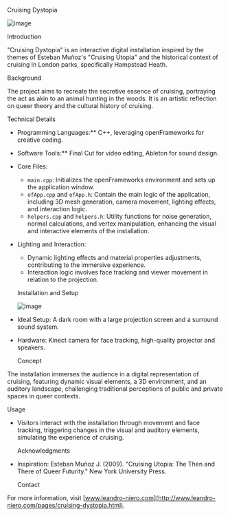   Cruising Dystopia

![image](https://github.com/leniero/cruisingDystopia/assets/67974866/836667d2-c666-49c8-82c7-c55cf983c74c)

  Introduction

"Cruising Dystopia" is an interactive digital installation inspired by the themes of Esteban Muñoz's "Cruising Utopia" and the historical context of cruising in London parks, specifically Hampstead Heath.

  Background

The project aims to recreate the secretive essence of cruising, portraying the act as akin to an animal hunting in the woods. It is an artistic reflection on queer theory and the cultural history of cruising.

  Technical Details

- Programming Languages:** C++, leveraging openFrameworks for creative coding.
- Software Tools:** Final Cut for video editing, Ableton for sound design.
- Core Files:
  - `main.cpp`: Initializes the openFrameworks environment and sets up the application window.
  - `ofApp.cpp` and `ofApp.h`: Contain the main logic of the application, including 3D mesh generation, camera movement, lighting effects, and interaction logic.
  - `helpers.cpp` and `helpers.h`: Utility functions for noise generation, normal calculations, and vertex manipulation, enhancing the visual and interactive elements of the installation.
- Lighting and Interaction:
  - Dynamic lighting effects and material properties adjustments, contributing to the immersive experience.
  - Interaction logic involves face tracking and viewer movement in relation to the projection.

  Installation and Setup

  ![image](https://github.com/leniero/cruisingDystopia/assets/67974866/8eaa22c9-3cbb-4ab3-83f1-cd9a1a81b9cd)

- Ideal Setup: A dark room with a large projection screen and a surround sound system.
- Hardware: Kinect camera for face tracking, high-quality projector and speakers.

  Concept

The installation immerses the audience in a digital representation of cruising, featuring dynamic visual elements, a 3D environment, and an auditory landscape, challenging traditional perceptions of public and private spaces in queer contexts.

  Usage

- Visitors interact with the installation through movement and face tracking, triggering changes in the visual and auditory elements, simulating the experience of cruising.

  Acknowledgments

- Inspiration: Esteban Muñoz J. (2009). "Cruising Utopia: The Then and There of Queer Futurity." New York University Press.

  Contact

For more information, visit [www.leandro-niero.com](http://www.leandro-niero.com/pages/cruising-dystopia.html).
